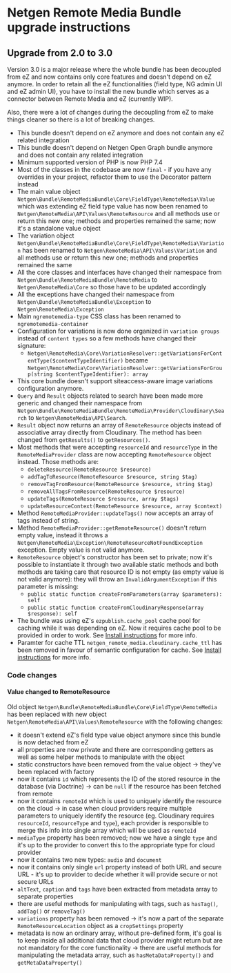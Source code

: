 Netgen Remote Media Bundle upgrade instructions
===============================================

Upgrade from 2.0 to 3.0
-----------------------

Version 3.0 is a major release where the whole bundle has been decoupled from eZ and now contains only core features and doesn't depend on eZ anymore. In order to retain all the eZ functionalities (field type, NG admin UI and eZ admin UI), you have to install the new bundle which serves as a connector between Remote Media and eZ (currently WIP).

Also, there were a lot of changes during the decoupling from eZ to make things cleaner so there is a lot of breaking changes.

* This bundle doesn't depend on eZ anymore and does not contain any eZ related integration
* This bundle doesn't depend on Netgen Open Graph bundle anymore and does not contain any related integration
* Minimum supported version of PHP is now PHP 7.4
* Most of the classes in the codebase are now `final` - if you have any overrides in your project, refactor them to use the Decorator pattern instead
* The main value object `Netgen\Bundle\RemoteMediaBundle\Core\FieldType\RemoteMedia\Value` which was extending eZ field type value has now been renamed to `Netgen\RemoteMedia\API\Values\RemoteResource` and all methods use or return this new one; methods and properties remained the same; now it's a standalone value object
* The variation object `Netgen\Bundle\RemoteMediaBundle\Core\FieldType\RemoteMedia\Variation` has been renamed to `Netgen\RemoteMedia\API\Values\Variation` and all methods use or return this new one; methods and properties remained the same
* All the core classes and interfaces have changed their namespace from `Netgen\Bundle\RemoteMediaBundle\RemoteMedia` to `Netgen\RemoteMedia\Core` so those have to be updated accordingly
* All the exceptions have changed their namespace from `Netgen\Bundle\RemoteMediaBundle\Exception` to `Netgen\RemoteMedia\Exception`
* Main `ngremotemedia-type` CSS class has been renamed to `ngremotemedia-container`
* Configuration for variations is now done organized in `variation groups` instead of `content types` so a few methods have changed their signature:
    * `Netgen\RemoteMedia\Core\VariationResolver::getVariationsForContentType($contentTypeIdentifier)` became `Netgen\RemoteMedia\Core\VariationResolver::getVariationsForGroup(string $contentTypeIdentifier): array`
* This core bundle doesn't support siteaccess-aware image variations configuration anymore.
* `Query` and `Result` objects related to search have been made more generic and changed their namespace from `Netgen\Bundle\RemoteMediaBundle\RemoteMedia\Provider\Cloudinary\Search` to `Netgen\RemoteMedia\API\Search`.
* `Result` object now returns an array of `RemoteResource` objects instead of associative array directly from Cloudinary. The method has been changed from `getResults()` to `getResources()`.
* Most methods that were accepting `resourceId` and `resourceType` in the `RemoteMediaProvider` class are now accepting `RemoteResource` object instead. Those methods are:
    * `deleteResource(RemoteResource $resource)`
    * `addTagToResource(RemoteResource $resource, string $tag)`
    * `removeTagFromResource(RemoteResource $resource, string $tag)`
    * `removeAllTagsFromResource(RemoteResource $resource)`
    * `updateTags(RemoteResource $resource, array $tags)`
    * `updateResourceContext(RemoteResource $resource, array $context)`
* Method `RemoteMediaProvider::updateTags()` now accepts an array of tags instead of string.
* Method `RemoteMediaProvider::getRemoteResource()` doesn't return empty value, instead it throws a `Netgen\RemoteMedia\Exception\RemoteResourceNotFoundException` exception. Empty value is not valid anymore.
* `RemoteResource` object's constructor has been set to private; now it's possible to instantiate it through two available static methods and both methods are taking care that resource ID is not empty (as empty value is not valid anymore): they will throw an `InvalidArgumentException` if this parameter is missing:
   * `public static function createFromParameters(array $parameters): self`
   * `public static function createFromCloudinaryResponse(array $response): self`
* The bundle was using eZ's `ezpublish.cache_pool` cache pool for caching while it was depending on eZ. Now it requires cache pool to be provided in order to work. See [Install instructions](INSTALL.md) for more info.
* Paramter for cache TTL `netgen_remote_media.cloudinary.cache_ttl` has been removed in favour of semantic configuration for cache. See [Install instructions](INSTALL.md) for more info.

### Code changes

#### Value changed to RemoteResource

Old object `Netgen\Bundle\RemoteMediaBundle\Core\FieldType\RemoteMedia` has been replaced with new object `Netgen\RemoteMedia\API\Values\RemoteResource` with the following changes:

* it doesn't extend eZ's field type value object anymore since this bundle is now detached from eZ
* all properties are now private and there are corresponding getters as well as some helper methods to manipulate with the object
* static constructors have been removed from the value object -> they've been replaced with factory
* now it contains `id` which represents the ID of the stored resource in the database (via Doctrine) -> can be `null` if the resource has been fetched from remote
* now it contains `remoteId` which is used to uniquely identify the resource on the cloud -> in case when cloud providers require multiple parameters to uniquely identify the resource (eg. Cloudinary requires `resourceId`, `resourceType` and `type`), each provider is responsible to merge this info into single array which will be used as `remoteId`
* `mediaType` property has been removed; now we have a single `type` and it's up to the provider to convert this to the appropriate type for cloud provider
* now it contains two new types: `audio` and `document`
* now it contains only single `url` property instead of both URL and secure URL - it's up to provider to decide whether it will provide secure or not secure URLs
* `altText`, `caption` and `tags` have been extracted from metadata array to separate properties
* there are useful methods for manipulating with tags, such as `hasTag()`, `addTag()` or `removeTag()`
* `variations` property has been removed -> it's now a part of the separate `RemoteResourceLocation` object as a `cropSettings` property
* metadata is now an ordinary array, without pre-defined form, it's goal is to keep inside all additional data that cloud provider might return but are not mandatory for the core functionality -> there are useful methods for manipulating the metadata array, such as `hasMetaDataProperty()` and `getMetaDataProperty()`
